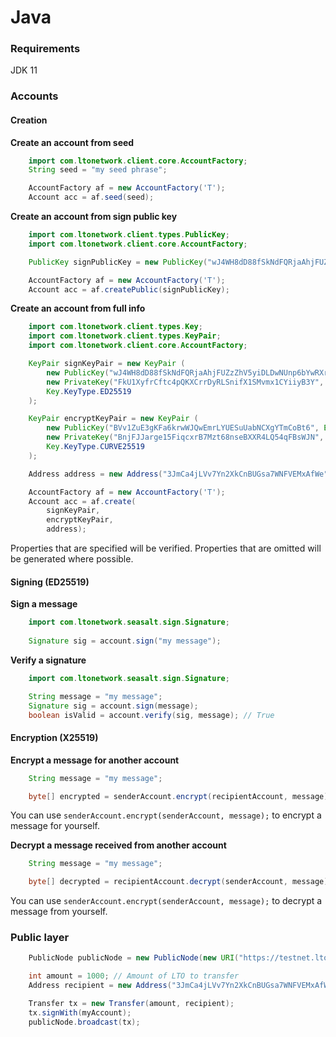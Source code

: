 # Java

### Requirements

JDK 11

### Accounts

#### Creation

**Create an account from seed**

```java
    import com.ltonetwork.client.core.AccountFactory;
    String seed = "my seed phrase";

    AccountFactory af = new AccountFactory('T');
    Account acc = af.seed(seed);
```

**Create an account from sign public key**

```java
    import com.ltonetwork.client.types.PublicKey;
    import com.ltonetwork.client.core.AccountFactory;

    PublicKey signPublicKey = new PublicKey("wJ4WH8dD88fSkNdFQRjaAhjFUZzZhV5yiDLDwNUnp6bYwRXrvWV8MJhQ9HL9uqMDG1n7XpTGZx7PafqaayQV8Rp", Encoding.BASE58);

    AccountFactory af = new AccountFactory('T');
    Account acc = af.createPublic(signPublicKey);
```

**Create an account from full info**

```java
    import com.ltonetwork.client.types.Key;
    import com.ltonetwork.client.types.KeyPair;
    import com.ltonetwork.client.core.AccountFactory;

    KeyPair signKeyPair = new KeyPair (
        new PublicKey("wJ4WH8dD88fSkNdFQRjaAhjFUZzZhV5yiDLDwNUnp6bYwRXrvWV8MJhQ9HL9uqMDG1n7XpTGZx7PafqaayQV8Rp", Encoding.BASE58),
        new PrivateKey("FkU1XyfrCftc4pQKXCrrDyRLSnifX1SMvmx1CYiiyB3Y", Encoding.BASE58),
        Key.KeyType.ED25519
    );

    KeyPair encryptKeyPair = new KeyPair (
        new PublicKey("BVv1ZuE3gKFa6krwWJQwEmrLYUESuUabNCXgYTmCoBt6", Encoding.BASE58),
        new PrivateKey("BnjFJJarge15FiqcxrB7Mzt68nseBXXR4LQ54qFBsWJN", Encoding.BASE58),
        Key.KeyType.CURVE25519
    );

    Address address = new Address("3JmCa4jLVv7Yn2XkCnBUGsa7WNFVEMxAfWe");

    AccountFactory af = new AccountFactory('T');
    Account acc = af.create(
        signKeyPair,
        encryptKeyPair,
        address);
```

Properties that are specified will be verified. Properties that are omitted will be generated where possible.

#### Signing (ED25519)

**Sign a message**

```java
    import com.ltonetwork.seasalt.sign.Signature;
    
    Signature sig = account.sign("my message");
```

**Verify a signature**

```java
    import com.ltonetwork.seasalt.sign.Signature;

    String message = "my message";
    Signature sig = account.sign(message);
    boolean isValid = account.verify(sig, message); // True
```

#### Encryption (X25519)

**Encrypt a message for another account**

```java
    String message = "my message";

    byte[] encrypted = senderAccount.encrypt(recipientAccount, message);
```

You can use `senderAccount.encrypt(senderAccount, message);` to encrypt a message for yourself.

**Decrypt a message received from another account**

```java
    String message = "my message";

    byte[] decrypted = recipientAccount.decrypt(senderAccount, message);
```

You can use `senderAccount.encrypt(senderAccount, message);` to decrypt a message from yourself.

### Public layer

```java
    PublicNode publicNode = new PublicNode(new URI("https://testnet.lto.network"), "myApiKey");

    int amount = 1000; // Amount of LTO to transfer
    Address recipient = new Address("3JmCa4jLVv7Yn2XkCnBUGsa7WNFVEMxAfWe");

    Transfer tx = new Transfer(amount, recipient);
    tx.signWith(myAccount);
    publicNode.broadcast(tx);
```
